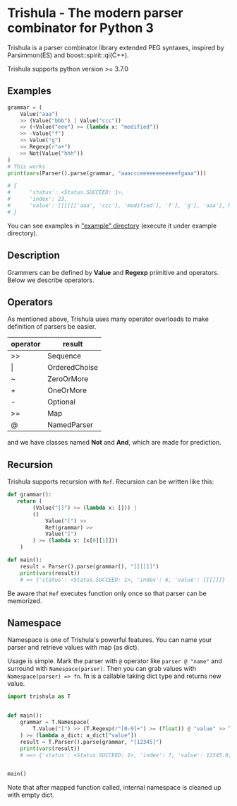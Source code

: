 # Trishula - The modern parser combinator for Python 3

Trishula is a parser combinator library extended PEG syntaxes, inspired by Parsimmon(ES) and boost::spirit::qi(C++).

Trishula supports python version >= 3.7.0

## Examples

```python
grammar = (
    Value("aaa")
    >> (Value("bbb") | Value("ccc"))
    >> (+Value("eee") >= (lambda x: "modified"))
    >> -Value("f")
    >> Value("g")
    >> Regexp(r"a+")
    >> Not(Value("hhh"))
)
# This works
print(vars(Parser().parse(grammar, "aaaccceeeeeeeeeeeefgaaa")))

# {
#      'status': <Status.SUCCEED: 1>,
#      'index': 23,
#      'value': [[[[[['aaa', 'ccc'], 'modified'], 'f'], 'g'], 'aaa'], None]
# }
```

You can see examples in ["example" directory](https://github.com/minamorl/trishula/blob/master/example) (execute it under example directory). 

## Description

Grammers can be defined by **Value** and **Regexp** primitive and operators. Below we describe operators.

## Operators

As mentioned above, Trishula uses many operator overloads to make definition of parsers be easier.

| operator | result |
----|---- 
| >> | Sequence |
| \| | OrderedChoise |
| ~ | ZeroOrMore |
| + | OneOrMore |
| - | Optional |
| >= | Map |
| @ | NamedParser |

and we have classes named **Not** and **And**, which are made for prediction.


## Recursion

Trishula supports recursion with `Ref`. Recursion can be written like this:

```python
def grammar():
   return (
        (Value("[]") >= (lambda x: [])) |
        ((
            Value("[") >>
            Ref(grammar) >>
            Value("]")
        ) >= (lambda x: [x[0][1]]))
    )

def main():
    result = Parser().parse(grammar(), "[[[]]]")
    print(vars(result))
    # => {'status': <Status.SUCCEED: 1>, 'index': 6, 'value': [[[]]]}
```

Be aware that `Ref` executes function only once so that parser can be memorized.

## Namespace

Namespace is one of Trishula's powerful features. You can name your parser and retrieve values with map (as dict).

Usage is simple. Mark the parser with `@` operator like `parser @ "name"` and surround with `Namespace(parser)`. Then you can grab values with `Namespace(parser) => fn`. fn is a callable taking dict type and returns new value. 

```python
import trishula as T


def main():
    grammar = T.Namespace(
        T.Value("[") >> (T.Regexp(r"[0-9]+") >= (float)) @ "value" >> T.Value("]")
    ) >= (lambda a_dict: a_dict["value"])
    result = T.Parser().parse(grammar, "[12345]")
    print(vars(result))
    # ==> {'status': <Status.SUCCEED: 1>, 'index': 7, 'value': 12345.0, 'namespace': {}}


main()
```

Note that after mapped function called, internal namespace is cleaned up with empty dict.

